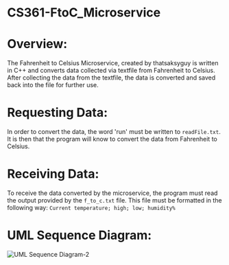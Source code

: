 # CS361-FtoC_Microservice

# Overview:
The Fahrenheit to Celsius Microservice, created by thatsaksyguy is written in C++ and converts data collected via textfile from Fahrenheit to Celsius. After collecting the data from the textfile, the data is converted and saved back into the file for further use. 

# Requesting Data:
In order to convert the data, the word 'run' must be written to `readFile.txt`. It is then that the program will know to convert the data from Fahrenheit to Celsius.

# Receiving Data:
To receive the data converted by the microservice, the program must read the output provided by the `f_to_c.txt` file. This file must be formatted in the following way: `Current temperature; high; low; humidity%`

# UML Sequence Diagram:
![UML Sequence Diagram-2](https://user-images.githubusercontent.com/114385372/199109376-4709b188-4aa9-4cf5-85a7-fa8ca24d3278.jpg)
